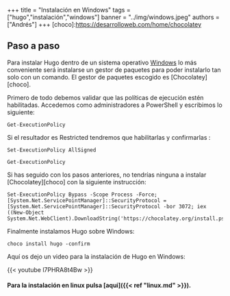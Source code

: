 +++
title = "Instalación en Windows"
tags = ["hugo","instalación","windows"]
banner = "../img/windows.jpeg"
authors = ["Andrés"]
+++
[choco]:https://desarrolloweb.com/home/chocolatey
## Paso a paso

Para instalar Hugo dentro de un sistema operativo [Windows](https://es.wikipedia.org/wiki/Microsoft_Windows) lo más conveniente será instalarse un gestor de paquetes para poder instalarlo tan solo con un comando. El gestor de paquetes escogido es [Chocolatey][choco].


Primero de todo debemos validar que las políticas de ejecución estén habilitadas. Accedemos como administradores a PowerShell y escribimos lo 
siguiente:
~~~
Get-ExecutionPolicy
~~~
Si el resultador es Restricted tendremos que habilitarlas y confirmarlas :
~~~
Set-ExecutionPolicy AllSigned
~~~
~~~
Get-ExecutionPolicy
~~~
Si has seguido con los pasos anteriores, no tendrías ninguna a instalar [Chocolatey][choco] con la siguiente instrucción:
~~~
Set-ExecutionPolicy Bypass -Scope Process -Force; [System.Net.ServicePointManager]::SecurityProtocol = [System.Net.ServicePointManager]::SecurityProtocol -bor 3072; iex ((New-Object System.Net.WebClient).DownloadString('https://chocolatey.org/install.ps1'))
~~~
Finalmente instalamos Hugo sobre Windows:
~~~
choco install hugo -confirm
~~~

Aquí os dejo un video para la instalación de Hugo en Windows:

{{< youtube l7PHRA8t4Bw >}}


#### Para la instalación en linux pulsa [aqui]({{< ref "linux.md" >}}).
